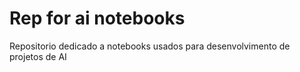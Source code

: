 # Rep for ai notebooks

Repositorio dedicado a notebooks usados para desenvolvimento de projetos de AI
